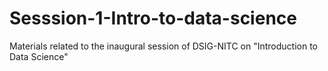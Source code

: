# Sesssion-1-Intro-to-data-science
Materials related to the inaugural session of DSIG-NITC on "Introduction to Data Science"
